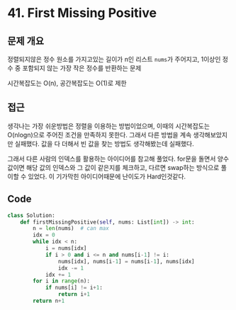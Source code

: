 # 41. First Missing Positive

## 문제 개요

정렬되지않은 정수 원소를 가지고있는 길이가 n인 리스트 `nums`가 주어지고, 1이상인 정수 중 포함되지 않는 가장 작은 정수를 반환하는 문제

시간복잡도는 O(n), 공간복잡도는 O(1)로 제한



## 접근

생각나는 가장 쉬운방법은 정렬을 이용하는 방법이었으며, 이때의 시간복잡도는 O(nlogn)으로 주어진 조건을 만족하지 못한다. 그래서 다른 방법을 계속 생각해보았지만 실패했다. 값을 다 더해서 빈 값을 찾는 방법도 생각해봤는데 실패했다.

그래서 다른 사람의 인덱스를 활용하는 아이디어를 참고해 풀었다. for문을 돌면서 양수 값이면 해당 값의 인덱스와 그 값이 같은지를 체크하고, 다르면 swap하는 방식으로 풀이할 수 있었다. 이 기가막힌 아이디어때문에 난이도가 Hard인것같다.



## Code

```Python
class Solution:
    def firstMissingPositive(self, nums: List[int]) -> int:
        n = len(nums)  # can max
        idx = 0
        while idx < n:
            i = nums[idx]
            if i > 0 and i <= n and nums[i-1] != i:
                nums[idx], nums[i-1] = nums[i-1], nums[idx]
                idx -= 1
            idx += 1
        for i in range(n):
            if nums[i] != i+1:
                return i+1
        return n+1  
```

